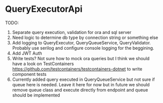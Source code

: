 # QueryExecutorApi

TODO:

1. Separate query execution, validation for ora and sql server
2. Need logic to determine db type by connection string or something else
3. Add logging to QueryExecutor, QueryQueueService,  QueryValidator. Probably use serilog and configure console logging for the beggining.
4. Add JWT Auth
5. Write tests? Not sure how to mock ora queries but I think we should have a look on TestContainers https://github.com/testcontainers/testcontainers-dotnet to write component tests
6. Currently added query executed in QueryQueueService but not sure if queue here is needed. Leave it here for now but in future we should remove queue class and execute directly from endpoint and queue should be implemented
